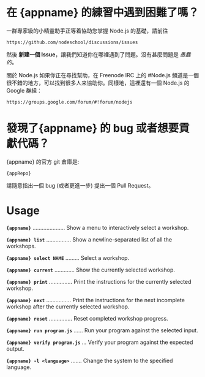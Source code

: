 # 在 {appname} 的練習中遇到困難了嗎？

一群專家級的小精靈助手正等着協助您掌握 Node.js 的基礎，請前往

    https://github.com/nodeschool/discussions/issues

然後 __新建一個 Issue__，讓我們知道你在哪裡遇到了問題。沒有甚麼問題是 _愚蠢的_。

關於 Node.js 如果你正在尋找幫助，在 Freenode IRC 上的 #Node.js 頻道是一個很不錯的地方，可以找到很多人来協助你。同樣地，這裡還有一個 Node.js 的 Google 群組：

    https://groups.google.com/forum/#!forum/nodejs

# 發現了{appname} 的 bug 或者想要貢獻代碼？

{appname} 的官方 git 倉庫是:

    {appRepo}
  
請隨意指出一個 bug (或者更進一步) 提出一個 Pull Request。

# Usage

__`{appname}`__ ..................... Show a menu to interactively select a workshop.

__`{appname} list`__ ................ Show a newline-separated list of all the workshops.

__`{appname} select NAME`__ ......... Select a workshop.

__`{appname} current`__ ............. Show the currently selected workshop.

__`{appname} print`__ ............... Print the instructions for the currently selected workshop.

__`{appname} next`__ ................ Print the instructions for the next incomplete workshop after the currently selected workshop.

__`{appname} reset`__ ............... Reset completed workshop progress.

__`{appname} run program.js`__ ...... Run your program against the selected input.

__`{appname} verify program.js`__ ... Verify your program against the expected output.

__`{appname} -l <language>`__ ....... Change the system to the specified language.
